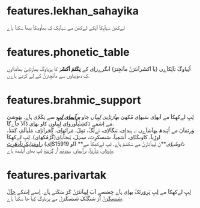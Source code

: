 # features.lekhan_sahayika

لےکھَنَ سَہآیِکآ آپَکے لےکھَنَ مے سَہآیَکَ کِ بھاُومِکآ نِبھآ سَکَتآ ہاَے

# features.phonetic_table

اُپَیاوگَ تآلِکآےں (یآ اَکشَرآنتَرَݨَ مآنَچِترَ) اَںگرےزاِی کے **نِکَتَمَ اَکشَ**رَ کآ پرَیاوگَ بھآرَتاِییَ بھآشآاوں کِ دھوَنِیاوں سے مآنَچِترَݨَ کے لِے کَرَتے ہاَےں.

# features.brahmic_support

لِپِ لےکھِکآ مے اَبھاِی سَبھاِی مُکھیَ _بھآرَتاِییَ لِپِیآں_ جاو **_[برآہماِی لِپِ](links:/langs/Brahmic)_** سے نِکَلاِی ہاَے. بھَوِشیَ مے اِسَمے دَکشِݨَپاُورواِی لِپِیاوں کاو بھاِی ڈآلآ جآےگآ.  
وَرتَمآنَ مے اُپَبدھَ بھآشآےں :ـ ہِنداِی، بَںگآلاِی، تےلُگُ، تَمِلَ، مَرآٹھاِی، گُجَرآتاِی، مَلَیآلَمَ، کَننَڈَ، اوڑِیآ، کاوںکَݨاِی، اَسَمِیآ، سَںسکرِتَ، سِںہَلَ، پَںجآباِی(گُرُمُکھاِی). لِپِ لےکھِکآ [راومَناِیکرِتآدھَرِت](links:/langs/Romanized)َ (اِیSاو 15919) **_داوشَہاِی_**نَ لِپیآنتَرَݨَ مے سَکشَمَ ہاَے. لِپِ لےکھِکآ مے [ماوڈاِی](links:/langs/Modi)، [شآرَدآ](links:/langs/Sharada)، [برآہماِی](links:/langs/Brahmi)، [سِددھَم](links:/langs/Siddham) اَُرَ [گرَنتھ](links:/langs/Granth)َ لِپِ بھاِی اُپَلَبدھَ ہاَے.

# features.parivartak

لِپِ لےکھِکآ مے لِپِ پَرِوَرتَکَ بھاِی ہاَے جِسَسے آپَ لِپیآنتَرَݨَ کَرَ سَکَتے ہاَے. اِسے اِسَکے [جآلَ سَںسکَرَݨ](links:/mukhya/web_app)َ اَُرَ *سَںگَݨَکَ سَںسکَرَݨ*َ مے پرَیاوگَ کِیآ جآ سَکَتآ ہاَے.
